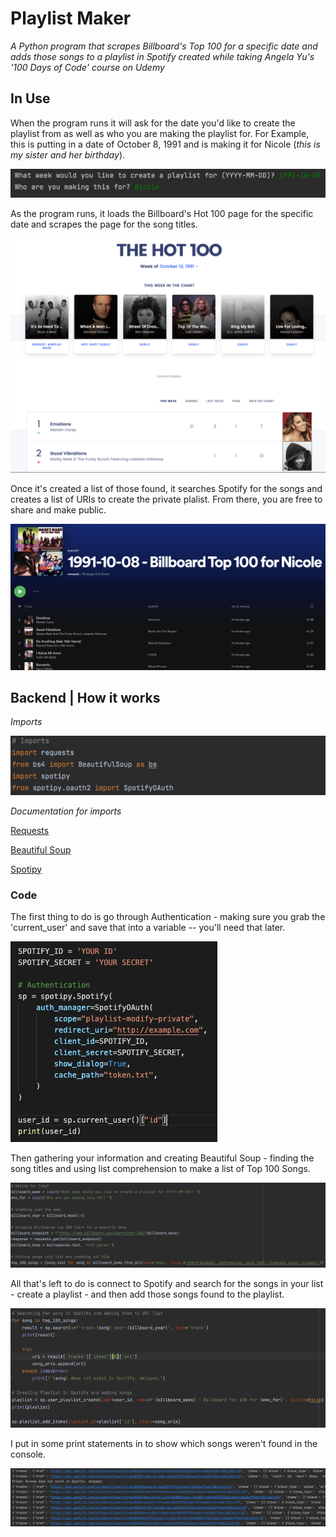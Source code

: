 # Playlist Maker
_A Python program that scrapes Billboard's Top 100 for a specific date and adds those songs to a playlist in Spotify created while taking Angela Yu's '100 Days of Code' course on Udemy_

## In Use ##

When the program runs it will ask for the date you'd like to create the playlist from as well as who you are making the playlist for. For Example, this is putting in a date of October 8, 1991 and is making it for Nicole (_this is my sister and her birthday_).

![Query](./static/query.png)

As the program runs, it loads the Billboard's Hot 100 page for the specific date and scrapes the page for the song titles.

![Hot100](./static/hot100.png)

Once it's created a list of those found, it searches Spotify for the songs and creates a list of URIs to create the private plalist. From there, you are free to share and make public.

![Spotify](./static/spotify.png)

## Backend | How it works ##

*Imports*

![Imports](./static/imports.png)

_Documentation for imports_

[Requests](https://docs.python-requests.org/en/latest/)

[Beautiful Soup](https://www.crummy.com/software/BeautifulSoup/bs4/doc/)

[Spotipy](https://spotipy.readthedocs.io/en/2.19.0/)

### Code ###

The first thing to do is go through Authentication - making sure you grab the 'current_user' and save that into a variable -- you'll need that later.

![Authentication](./static/auth.png)

Then gathering your information and creating Beautiful Soup - finding the song titles and using list comprehension to make a list of Top 100 Songs.

![BS](./static/beautifulSoup.png)

All that's left to do is connect to Spotify and search for the songs in your list - create a playlist - and then add those songs found to the playlist.

![MakePlaylist](./static/makePlaylist.png)

I put in some print statements in to show which songs weren't found in the console.

![Results](./static/results.png)


